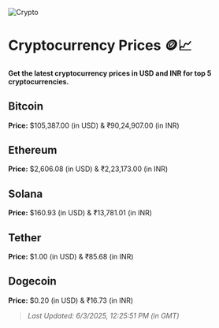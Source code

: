 
![Crypto](https://www.techguide.com.au/wp-content/uploads/2020/11/crypto3.jpeg)

# Cryptocurrency Prices 🪙📈

#### Get the latest cryptocurrency prices in USD and INR for top 5 cryptocurrencies.

## Bitcoin

**Price:** $105,387.00 (in USD) & ₹90,24,907.00 (in INR)

## Ethereum

**Price:** $2,606.08 (in USD) & ₹2,23,173.00 (in INR)

## Solana

**Price:** $160.93 (in USD) & ₹13,781.01 (in INR)

## Tether

**Price:** $1.00 (in USD) & ₹85.68 (in INR)

## Dogecoin

**Price:** $0.20 (in USD) & ₹16.73 (in INR)

> _Last Updated: 6/3/2025, 12:25:51 PM (in GMT)_

